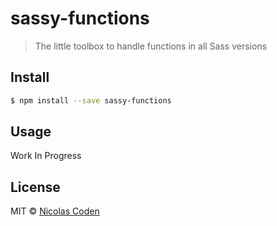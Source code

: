 # sassy-functions
> The little toolbox to handle functions in all Sass versions

## Install

```sh
$ npm install --save sassy-functions
```

## Usage

Work In Progress

## License

MIT © [Nicolas Coden](https://github.com/ncoden)
